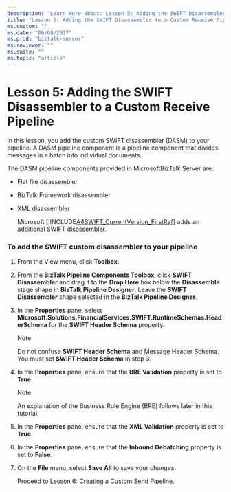 ```yaml
---
description: "Learn more about: Lesson 5: Adding the SWIFT Disassembler to a Custom Receive Pipeline"
title: "Lesson 5: Adding the SWIFT Disassembler to a Custom Receive Pipeline"
ms.custom: ""
ms.date: "06/08/2017"
ms.prod: "biztalk-server"
ms.reviewer: ""
ms.suite: ""
ms.topic: "article"
---
```

# Lesson 5: Adding the SWIFT Disassembler to a Custom Receive Pipeline
In this lesson, you add the custom SWIFT disassembler (DASM) to your pipeline. A DASM pipeline component is a pipeline component that divides messages in a batch into individual documents.  
  
 The DASM pipeline components provided in MicrosoftBizTalk Server are:  
  
- Flat file disassembler  
  
- BizTalk Framework disassembler  
  
- XML disassembler  
  
  Microsoft [!INCLUDE[A4SWIFT_CurrentVersion_FirstRef](../../includes/a4swift-currentversion-firstref-md.md)] adds an additional SWIFT disassembler.  
  
### To add the SWIFT custom disassembler to your pipeline  
  
1. From the View menu, click **Toolbox**.  
  
2. From the **BizTalk Pipeline Components Toolbox**, click **SWIFT Disassembler** and drag it to the **Drop Here** box below the **Disassemble** stage shape in **BizTalk Pipeline Designer**. Leave the **SWIFT Disassembler** shape selected in the **BizTalk Pipeline Designer**.  
  
3. In the **Properties** pane, select **Microsoft.Solutions.FinancialServices.SWIFT.RuntimeSchemas.HeaderSchema** for the **SWIFT Header Schema** property.  
  
   > [!NOTE]
   >  Do not confuse **SWIFT Header Schema** and Message Header Schema. You must set **SWIFT Header Schema** in step 3.  
  
4. In the **Properties** pane, ensure that the **BRE Validation** property is set to **True**.  
  
   > [!NOTE]
   >  An explanation of the Business Rule Engine (BRE) follows later in this tutorial.  
  
5. In the **Properties** pane, ensure that the **XML Validation** property is set to **True**.  
  
6. In the **Properties** pane, ensure that the **Inbound Debatching** property is set to **False**.  
  
7. On the **File** menu, select **Save All** to save your changes.  
  
   Proceed to [Lesson 6: Creating a Custom Send Pipeline](../../adapters-and-accelerators/accelerator-swift/lesson-6-creating-a-custom-send-pipeline.md).
